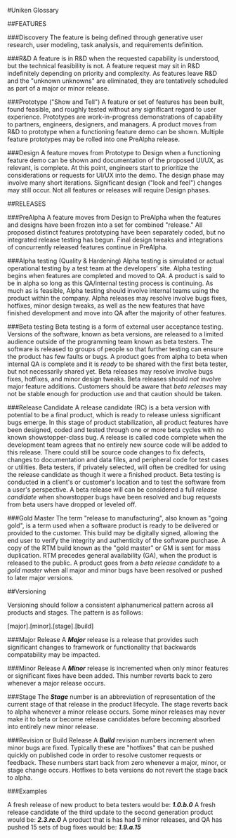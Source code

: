 
#Uniken Glossary


##FEATURES

###Discovery
The feature is being defined through generative user research, user modeling, task analysis, and requirements definition.

###R&D
A feature is in R&D when the requested capability is understood, but the technical feasibility is not.  A feature request may sit in R&D indefinitely depending on priority and complexity.  As features leave R&D and the "unknown unknowns" are eliminated, they are tentatively scheduled as part of a major or minor release.

###Prototype ("Show and Tell")
A feature or set of features has been built, found feasible, and roughly tested without any significant regard to user experience.  Prototypes are work-in-progress demonstrations of capability to partners, engineers, designers, and managers. A product moves from R&D to prototype when a functioning feature demo can be shown.  Multiple feature prototypes may be rolled into one PreAlpha release.

###Design
A feature moves from Prototype to Design when a functioning feature demo can be shown and documentation of the proposed UI/UX, as relevant, is complete.  At this point, engineers start to prioritize the considerations or requests for UI/UX into the demo.  The design phase may involve many short iterations.  Significant design ("look and feel") changes may still occur.  Not all features or releases will require Design phases.

##RELEASES 

###PreAlpha
A feature moves from Design to PreAlpha when the features and designs have been frozen into a set for combined "release."  All proposed distinct features prototyping have been separately coded, but no integrated release testing has begun.  Final design tweaks and integrations of concurrently released features continue in PreAlpha.

###Alpha testing (Quality & Hardening)
Alpha testing is simulated or actual operational testing by a test team at the developers' site.  Alpha testing begins when features are completed and moved to QA.  A product is said to be in alpha so long as this QA/internal testing process is continuing.  As much as is feasible, Alpha testing should involve internal teams using the product within the company. Alpha releases may resolve involve bugs fixes, hotfixes, minor design tweaks, as well as the new features that have finished development and move into QA after the majority of other features. 

###Beta testing 
Beta testing is a form of external user acceptance testing. Versions of the software, known as beta versions, are released to a limited audience outside of the programming team known as beta testers. The software is released to groups of people so that further testing can ensure the product has few faults or bugs.  A product goes from alpha to beta when internal QA is complete and it is _ready_ to be shared with the first beta tester, but not necessarily shared yet.  Beta releases may resolve involve bugs fixes, hotfixes, and minor design tweaks.  Beta releases should _not_ involve major feature additions.  Customers should be aware that _beta releases_ may not be stable enough for production use and that caution should be taken.

###Release Candidate
A release candidate (RC) is a beta version with potential to be a final product, which is ready to release unless significant bugs emerge. In this stage of product stabilization, all product features have been designed, coded and tested through one or more beta cycles with no known showstopper-class bug. A release is called code complete when the development team agrees that no entirely new source code will be added to this release. There could still be source code changes to fix defects, changes to documentation and data files, and peripheral code for test cases or utilities. Beta testers, if privately selected, will often be credited for using the release candidate as though it were a finished product. Beta testing is conducted in a client's or customer's location and to test the software from a user's perspective. A beta release will can be considered a full _release candidate_ when showstopper bugs have been resolved and bug requests from beta users have dropped or leveled off.

###Gold Master
The term "release to manufacturing", also known as "going gold", is a term used when a software product is ready to be delivered or provided to the customer. This build may be digitally signed, allowing the end user to verify the integrity and authenticity of the software purchase. A copy of the RTM build known as the "gold master" or GM is sent for mass duplication. RTM precedes general availability (GA), when the product is released to the public.  A product goes from a _beta release candidate_ to a _gold master_ when all major and minor bugs have been resolved or pushed to later major versions.

##Versioning

Versioning should follow a consistent alphanumerical pattern across all products and stages.  The pattern is as follows:

[major].[minor].[stage].[build]

###Major Release
A _**Major**_ release is a release that provides such significant changes to framework or functionality that backwards compatability may be impacted.

###Minor Release
A _**Minor**_ release is incremented when only minor features or significant fixes have been added. This number reverts back to zero whenever a major release occurs.

###Stage
The _**Stage**_ number is an abbreviation of representation of the current stage of that release in the product lifecycle. The stage reverts back to alpha whenever a minor release occurs.  Some minor releases may never make it to beta or become release candidates before becoming absorbed into entirely new minor release.

###Revision or Build Release
A _**Build**_ revision numbers increment when minor bugs are fixed.  Typically these are "hotfixes" that can be pushed quickly on published code in order to resolve customer requests or feedback. These numbers start back from zero whenever a major, minor, or stage change occurs.  Hotfixes to beta versions do not revert the stage back to alpha. 


###Examples

A fresh release of new product to beta testers would be: _**1.0.b.0**_
A fresh release candidate of the third update to the second generation product would be: _**2.3.rc.0**_
A product that is has had 9 minor releases, and QA has pushed 15 sets of bug fixes would be: _**1.9.a.15**_


